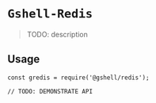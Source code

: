 # `Gshell-Redis`

> TODO: description

## Usage

```
const gredis = require('@gshell/redis');

// TODO: DEMONSTRATE API
```
